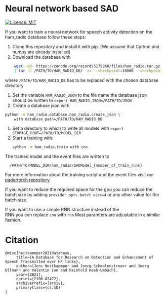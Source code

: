# Neural network based SAD

[![License: MIT](https://img.shields.io/badge/License-MIT-blue.svg)](https://github.com/fgnt/lazy_dataset/blob/master/LICENSE)

If you want to train a neural network for speech activity detection 
on the ham_radio database follow these steps:
1. Clone this repository and install it with pip. (We assume that Cython and numpy are already installed)
1. Download the database with 
```bash
    wget -qO- https://zenodo.org/record/5175960/files/ham_radio.tar.gz.parta{a,b,c} \
	| tar -C /PATH/TO/HAM_RADIO_DB/ -zx --checkpoint=10000 --checkpoint-action=echo="%u/5530000 %c"
``` 
where `/PATH/TO/HAM_RADIO_DB` has to be replaced with the chosen 
database directory
1. Set the variable ```HAM_RADIO_JSON``` to the file name the database json
should be written to
    ```export HAM_RADIO_JSON=/PATH/TO/JSON```
1. Create a database json with
```bash
python -m ham_radio.database.ham_radio.create_json \
    with database_path=/PATH/TO/HAM_RADIO_DB
```
1. Set a directory to which to write all models with
    ```export STORAGE_ROOT=/PATH/TO/MODEL_DIR```
1. Start a training with:
    ```bash
    python -m ham_radio.train with cnn
    ``` 
The trained model and the event files are written to 
```
  /PATH/TO/MODEL_DIR/ham_radio/SADModel_{number_of_train_runs}
```
 For more information about the training script and the event files visit 
 our [padertorch repository](https://github.com/fgnt/padertorch)
 
 If you want to reduce the required space for the gpu you can reduce 
 the batch size by adding ```provider_opts.batch_size=4``` or any other 
 value for the batch size.
   
 If you want to use a simple RNN structure instead of the  
 RNN you can replace ```cnn```  with ```rnn```
 Most paramters are adjustable in a similar fashion.
 
 # Citation
 ```
 @misc{heitkaemper2021database,
      title={A Database for Research on Detection and Enhancement of Speech Transmitted over HF links}, 
      author={Jens Heitkaemper and Joerg Schmalenstroeer and Joerg Ullmann and Valentin Ion and Reinhold Haeb-Umbach},
      year={2021},
      eprint={2106.02472},
      archivePrefix={arXiv},
      primaryClass={cs.SD}
}
```
